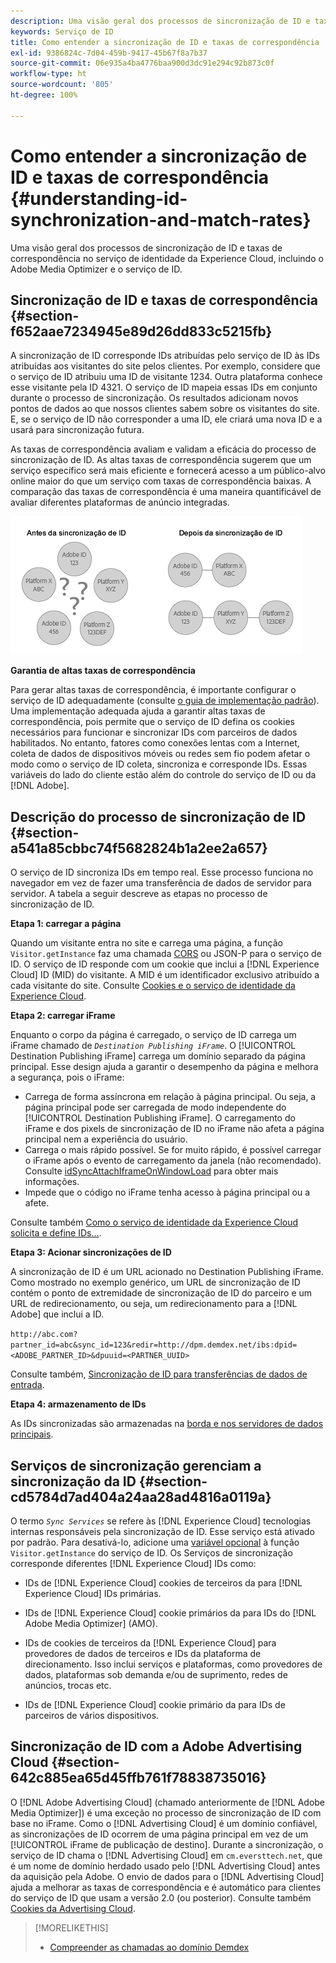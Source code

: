 ```yaml
---
description: Uma visão geral dos processos de sincronização de ID e taxas de correspondência no serviço de identidade da Experience Cloud, incluindo o Adobe Media Optimizer e o serviço de ID.
keywords: Serviço de ID
title: Como entender a sincronização de ID e taxas de correspondência
exl-id: 9386824c-7d04-459b-9417-45b67f8a7b37
source-git-commit: 06e935a4ba4776baa900d3dc91e294c92b873c0f
workflow-type: ht
source-wordcount: '805'
ht-degree: 100%

---
```


# Como entender a sincronização de ID e taxas de correspondência {#understanding-id-synchronization-and-match-rates}

Uma visão geral dos processos de sincronização de ID e taxas de correspondência no serviço de identidade da Experience Cloud, incluindo o Adobe Media Optimizer e o serviço de ID.

## Sincronização de ID e taxas de correspondência {#section-f652aae7234945e89d26dd833c5215fb}

A sincronização de ID corresponde IDs atribuídas pelo serviço de ID às IDs atribuídas aos visitantes do site pelos clientes. Por exemplo, considere que o serviço de ID atribuiu uma ID de visitante 1234. Outra plataforma conhece esse visitante pela ID 4321. O serviço de ID mapeia essas IDs em conjunto durante o processo de sincronização. Os resultados adicionam novos pontos de dados ao que nossos clientes sabem sobre os visitantes do site. E, se o serviço de ID não corresponder a uma ID, ele criará uma nova ID e a usará para sincronização futura.

As taxas de correspondência avaliam e validam a eficácia do processo de sincronização de ID. As altas taxas de correspondência sugerem que um serviço específico será mais eficiente e fornecerá acesso a um público-alvo online maior do que um serviço com taxas de correspondência baixas. A comparação das taxas de correspondência é uma maneira quantificável de avaliar diferentes plataformas de anúncio integradas.

![](assets/idsync2.png)

**Garantia de altas taxas de correspondência**

Para gerar altas taxas de correspondência, é importante configurar o serviço de ID adequadamente (consulte [o guia de implementação padrão](../implementation-guides/standard.md#concept-89cd0199a9634fc48644f2d61e3d2445)). Uma implementação adequada ajuda a garantir altas taxas de correspondência, pois permite que o serviço de ID defina os cookies necessários para funcionar e sincronizar IDs com parceiros de dados habilitados. No entanto, fatores como conexões lentas com a Internet, coleta de dados de dispositivos móveis ou redes sem fio podem afetar o modo como o serviço de ID coleta, sincroniza e corresponde IDs. Essas variáveis do lado do cliente estão além do controle do serviço de ID ou da [!DNL Adobe].

## Descrição do processo de sincronização de ID {#section-a541a85cbbc74f5682824b1a2ee2a657}

O serviço de ID sincroniza IDs em tempo real. Esse processo funciona no navegador em vez de fazer uma transferência de dados de servidor para servidor. A tabela a seguir descreve as etapas no processo de sincronização de ID.

**Etapa 1: carregar a página**

Quando um visitante entra no site e carrega uma página, a função `Visitor.getInstance` faz uma chamada [CORS](../reference/cors.md#concept-6c280446990d46d88ba9da15d2dcc758) ou JSON-P para o serviço de ID. O serviço de ID responde com um cookie que inclui a [!DNL Experience Cloud] ID (MID) do visitante. A MID é um identificador exclusivo atribuído a cada visitante do site. Consulte [Cookies e o serviço de identidade da Experience Cloud](../introduction/cookies.md).

**Etapa 2: carregar iFrame**

Enquanto o corpo da página é carregado, o serviço de ID carrega um iFrame chamado de *`Destination Publishing iFrame`*. O [!UICONTROL Destination Publishing iFrame] carrega um domínio separado da página principal. Esse design ajuda a garantir o desempenho da página e melhora a segurança, pois o iFrame:

* Carrega de forma assíncrona em relação à página principal. Ou seja, a página principal pode ser carregada de modo independente do [!UICONTROL Destination Publishing iFrame]. O carregamento do iFrame e dos pixels de sincronização de ID no iFrame não afeta a página principal nem a experiência do usuário.
* Carrega o mais rápido possível. Se for muito rápido, é possível carregar o iFrame após o evento de carregamento da janela (não recomendado). Consulte [idSyncAttachIframeOnWindowLoad](../library/function-vars/idsyncattachiframeonwindowload.md#reference-b86b7112e0814a4c82c4e24c158508f4) para obter mais informações.
* Impede que o código no iFrame tenha acesso à página principal ou a afete.

Consulte também [Como o serviço de identidade da Experience Cloud solicita e define IDs...](../introduction/id-request.md#concept-2caacebb1d244402816760e9b8bcef6a).

**Etapa 3: Acionar sincronizações de ID**

A sincronização de ID é um URL acionado no Destination Publishing iFrame. Como mostrado no exemplo genérico, um URL de sincronização de ID contém o ponto de extremidade de sincronização de ID do parceiro e um URL de redirecionamento, ou seja, um redirecionamento para a [!DNL Adobe] que inclui a ID.

`http://abc.com?partner_id=abc&sync_id=123&redir=http://dpm.demdex.net/ibs:dpid=<ADOBE_PARTNER_ID>&dpuuid=<PARTNER_UUID>`

Consulte também, [Sincronização de ID para transferências de dados de entrada](https://experienceleague.adobe.com/docs/audience-manager/user-guide/implementation-integration-guides/sending-audience-data/batch-data-transfer-process/id-sync-http.html?lang=pt-BR).

**Etapa 4: armazenamento de IDs**

As IDs sincronizadas são armazenadas na [borda e nos servidores de dados principais](https://experienceleague.adobe.com/docs/audience-manager/user-guide/reference/system-components/components-edge.html?lang=pt-BR).

## Serviços de sincronização gerenciam a sincronização da ID {#section-cd5784d7ad404a24aa28ad4816a0119a}

O termo *`Sync Services`* se refere às [!DNL Experience Cloud] tecnologias internas responsáveis pela sincronização de ID. Esse serviço está ativado por padrão. Para desativá-lo, adicione uma [variável opcional](../library/function-vars/disableidsync.md#reference-589d6b489ac64eddb5a7ff758945e414) à função `Visitor.getInstance` do serviço de ID. Os Serviços de sincronização corresponde diferentes [!DNL Experience Cloud] IDs como:

* IDs de [!DNL Experience Cloud] cookies de terceiros da para [!DNL Experience Cloud] IDs primárias.

* IDs de [!DNL Experience Cloud] cookie primários da para IDs do [!DNL Adobe Media Optimizer] (AMO).

* IDs de cookies de terceiros da [!DNL Experience Cloud] para provedores de dados de terceiros e IDs da plataforma de direcionamento. Isso inclui serviços e plataformas, como provedores de dados, plataformas sob demanda e/ou de suprimento, redes de anúncios, trocas etc.
* IDs de [!DNL Experience Cloud] cookie primário da para IDs de parceiros de vários dispositivos.

## Sincronização de ID com a Adobe Advertising Cloud {#section-642c885ea65d45ffb761f78838735016}

O [!DNL Adobe Advertising Cloud] (chamado anteriormente de [!DNL Adobe Media Optimizer]) é uma exceção no processo de sincronização de ID com base no iFrame. Como o [!DNL Advertising Cloud] é um domínio confiável, as sincronizações de ID ocorrem de uma página principal em vez de um [!UICONTROL iFrame de publicação de destino]. Durante a sincronização, o serviço de ID chama o [!DNL Advertising Cloud] em `cm.eversttech.net`, que é um nome de domínio herdado usado pelo [!DNL Advertising Cloud] antes da aquisição pela Adobe. O envio de dados para o [!DNL Advertising Cloud] ajuda a melhorar as taxas de correspondência e é automático para clientes do serviço de ID que usam a versão 2.0 (ou posterior). Consulte também [Cookies da Advertising Cloud](https://experienceleague.adobe.com/docs/core-services/interface/administration/ec-cookies/cookies-advertising-cloud.html?lang=pt-BR).

>[!MORELIKETHIS]
>
>* [Compreender as chamadas ao domínio Demdex](https://experienceleague.adobe.com/docs/audience-manager/user-guide/reference/demdex-calls.html?lang=pt-BR)

